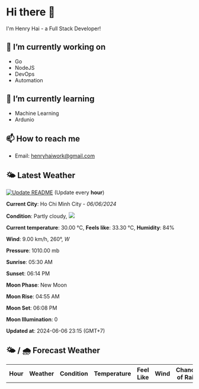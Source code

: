 # Hi there 👋

I'm Henry Hai - a Full Stack Developer!

## 🔭 I’m currently working on

- Go
- NodeJS
- DevOps
- Automation

## 🌱 I’m currently learning

- Machine Learning
- Ardunio

## 📫 How to reach me

- Email: <henryhaiwork@gmail.com>

## 🌤️ Latest Weather
[![Update README](https://github.com/henry0hai/henry0hai/actions/workflows/udpateReadme.yml/badge.svg)](https://github.com/henry0hai/henry0hai/actions/workflows/udpateReadme.yml)
(Update every **hour**)
<!-- CURRENT_WEATHER:START -->
**Current City**: Ho Chi Minh City - *06/06/2024*

**Condition**: Partly cloudy, <img src="https://cdn.weatherapi.com/weather/64x64/night/116.png"/>

**Current temperature**: 30.00 °C, **Feels like**: 33.30 °C, **Humidity**: 84%

**Wind**: 9.00 km/h, 260°, *W*

**Pressure**: 1010.00 mb

**Sunrise**: 05:30 AM

**Sunset**: 06:14 PM

**Moon Phase**: New Moon

**Moon Rise**: 04:55 AM

**Moon Set**: 06:08 PM

**Moon Illumination**: 0

**Updated at**: 2024-06-06 23:15 (GMT+7)<!-- CURRENT_WEATHER:END -->

## 🌤️ / 🌧️ Forecast Weather
<!-- FORECAST_WEATHER:START -->
<table>
		<tr>
			<th>Hour</th>
			<th>Weather</th>
			<th>Condition</th>
			<th>Temperature</th>
			<th>Feel Like</th>
			<th>Wind</th>
			<th>Chance of Rain</th>
		</tr>
</table>
<!-- FORECAST_WEATHER:END -->
